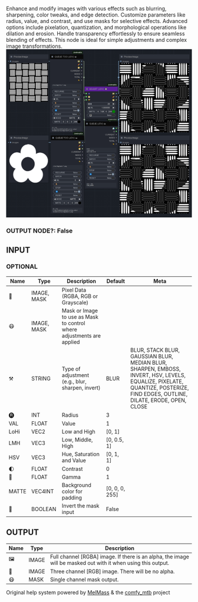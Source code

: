   
Enhance and modify images with various effects such as blurring, sharpening, color tweaks, and edge detection. Customize parameters like radius, value, and contrast, and use masks for selective effects. Advanced options include pixelation, quantization, and morphological operations like dilation and erosion. Handle transparency effortlessly to ensure seamless blending of effects. This node is ideal for simple adjustments and complex image transformations.  
![ADJUST](https://raw.githubusercontent.com/Amorano/Jovimetrix-examples/master/node/ADJUST/ADJUST.png)
### OUTPUT NODE?: False
INPUT
-----
### OPTIONAL
| Name | Type | Description | Default | Meta |
| --- | --- | --- | --- | --- |
| 👾 | IMAGE, MASK | Pixel Data (RGBA, RGB or Grayscale) |  |  |
| 😷 | IMAGE, MASK | Mask or Image to use as Mask to control where adjustments are applied |  |  |
| ⚒️ | STRING | Type of adjustment (e.g., blur, sharpen, invert) | BLUR | BLUR, STACK BLUR, GAUSSIAN BLUR, MEDIAN BLUR, SHARPEN, EMBOSS, INVERT, HSV, LEVELS, EQUALIZE, PIXELATE, QUANTIZE, POSTERIZE, FIND EDGES, OUTLINE, DILATE, ERODE, OPEN, CLOSE |
| 🅡 | INT | Radius | 3 |  |
| VAL | FLOAT | Value | 1 |  |
| LoHi | VEC2 | Low and High | [0, 1] |  |
| LMH | VEC3 | Low, Middle, High | [0, 0.5, 1] |  |
| HSV | VEC3 | Hue, Saturation and Value | [0, 1, 1] |  |
| 🌓 | FLOAT | Contrast | 0 |  |
| 🔆 | FLOAT | Gamma | 1 |  |
| MATTE | VEC4INT | Background color for padding | [0, 0, 0, 255] |  |
| 🔳 | BOOLEAN | Invert the mask input | False |  |
OUTPUT
------
| Name | Type | Description |
| --- | --- | --- |
| 🖼️ | IMAGE | Full channel [RGBA] image. If there is an alpha, the image will be masked out with it when using this output. |
| 🌈 | IMAGE | Three channel [RGB] image. There will be no alpha. |
| 😷 | MASK | Single channel mask output. |
Original help system powered by [MelMass](https://github.com/melMass) & the [comfy\_mtb](https://github.com/melMass/comfy_mtb) project